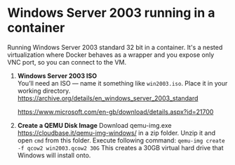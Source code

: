 # Windows Server 2003 running in a container
Running Windows Server 2003 standard 32 bit in a container. It's a nested virtualization where Docker behaves as a wrapper and you expose only VNC port, so you can connect to the VM.

1. **Windows Server 2003 ISO**  
    You’ll need an ISO — name it something like `win2003.iso`. Place it in your working directory.
	https://archive.org/details/en_windows_server_2003_standard

	https://www.microsoft.com/en-gb/download/details.aspx?id=21700

3. **Create a QEMU Disk Image**
	Download qemu-img.exe https://cloudbase.it/qemu-img-windows/ in a zip folder. Unzip it and open `cmd` from this folder. Execute following command:
    `qemu-img create -f qcow2 win2003.qcow2 30G`
    This creates a 30GB virtual hard drive that Windows will install onto.

